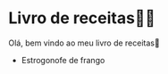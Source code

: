 # Livro de receitas:man_cook:

Olá, bem vindo ao meu livro de receitas:turkey:

- Estrogonofe  de frango

